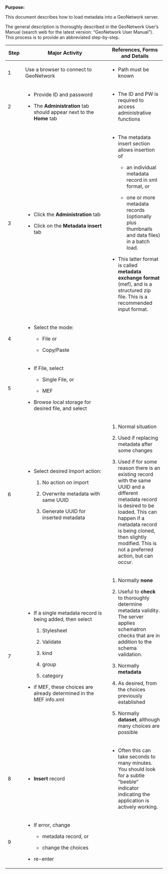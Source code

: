 **Purpose:**

This document describes how to load metadata into a GeoNetwork server.

The general description is thoroughly described in the GeoNetwork User’s Manual (search web for the latest version: “GeoNetwork User Manual”). This process is to provide an abbreviated step-by-step.

<table>
<colgroup>
<col style="width: 11%" />
<col style="width: 53%" />
<col style="width: 35%" />
</colgroup>
<thead>
<tr>
<th><strong>Step</strong></th>
<th><strong>Major Activity</strong></th>
<th><strong>References, Forms and Details</strong></th>
</tr>
</thead>
<tbody>
<tr>
<td>1</td>
<td>Use a browser to connect to GeoNetwork</td>
<td><ul>
<li><p>Path must be known</p></li>
</ul></td>
</tr>
<tr>
<td>2</td>
<td><ul>
<li><p>Provide ID and password</p></li>
<li><p>The <strong>Administration</strong> tab should appear next to the <strong>Home</strong> tab</p></li>
</ul></td>
<td><ul>
<li><p>The ID and PW is required to access administrative functions</p></li>
</ul></td>
</tr>
<tr>
<td>3</td>
<td><ul>
<li><p>Click the <strong>Administration</strong> tab</p></li>
<li><p>Click on the <strong>Metadata insert</strong> tab</p></li>
</ul></td>
<td><ul>
<li><p>The metadata insert section allows insertion of</p>
<ul>
<li><p>an individual metadata record in xml format, or</p></li>
<li><p>one or more metadata records (optionally plus thumbnails and data files) in a batch load.</p></li>
</ul></li>
<li><p>This latter format is called <strong>metadata exchange format</strong> (mef), and is a structured zip file. This is a recommended input format.</p></li>
</ul></td>
</tr>
<tr>
<td>4</td>
<td><ul>
<li><p>Select the mode:</p>
<ul>
<li><p>File or</p></li>
<li><p>Copy/Paste</p></li>
</ul></li>
</ul></td>
<td></td>
</tr>
<tr>
<td>5</td>
<td><ul>
<li><p>If File, select</p>
<ul>
<li><p>Single File, or</p></li>
<li><p>MEF</p></li>
</ul></li>
<li><p>Browse local storage for desired file, and select</p></li>
</ul></td>
<td></td>
</tr>
<tr>
<td>6</td>
<td><ul>
<li><p>Select desired Import action:</p>
<ol type="1">
<li><p>No action on import</p></li>
<li><p>Overwrite metadata with same UUID</p></li>
<li><p>Generate UUID for inserted metadata</p></li>
</ol></li>
</ul></td>
<td><ol type="1">
<li><p>Normal situation</p></li>
<li><p>Used if replacing metadata after some changes</p></li>
<li><p>Used if for some reason there is an existing record with the same UUID and a different metadata record is desired to be loaded. This can happen if a metadata record is being cloned, then slightly modified. This is not a preferred action, but can occur.</p></li>
</ol></td>
</tr>
<tr>
<td>7</td>
<td><ul>
<li><p>If a single metadata record is being added, then select</p>
<ol type="1">
<li><p>Stylesheet</p></li>
<li><p>Validate</p></li>
<li><p>kind</p></li>
<li><p>group</p></li>
<li><p>category</p></li>
</ol></li>
<li><p>if MEF, these choices are already determined in the MEF info.xml</p></li>
</ul></td>
<td><ol type="1">
<li><p>Normally <strong>none</strong></p></li>
<li><p>Useful to <strong>check</strong> to thoroughly determine metadata validity. The server applies schematron checks that are in addition to the schema validation.</p></li>
<li><p>Normally <strong>metadata</strong></p></li>
<li><p>As desired, from the choices previously established</p></li>
<li><p>Normally <strong>dataset</strong>, although many choices are possible</p></li>
</ol></td>
</tr>
<tr>
<td>8</td>
<td><ul>
<li><p><strong>Insert</strong> record</p></li>
</ul></td>
<td><ul>
<li><p>Often this can take seconds to many minutes. You should look for a subtle “beeble” indicator indicating the application is actively working.</p></li>
</ul></td>
</tr>
<tr>
<td>9</td>
<td><ul>
<li><p>If error, change</p>
<ul>
<li><p>metadata record, or</p></li>
<li><p>change the choices</p></li>
</ul></li>
<li><p>re-enter</p></li>
</ul></td>
<td></td>
</tr>
</tbody>
</table>
